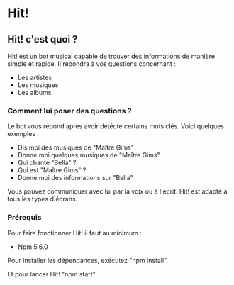 # Hit!

## Hit! c'est quoi ?

Hit! est un bot musical capable de trouver des informations de manière simple et rapide. Il répondra à vos questions concernant :

* Les artistes
* Les musiques
* Les albums

### Comment lui poser des questions ?

Le bot vous répond après avoir détécté certains mots clés.
Voici quelques exemples :

* Dis moi des musiques de "Maître Gims"
* Donne moi quelques musiques de "Maître Gims"
* Qui chante "Bella" ?
* Qui est "Maître Gims" ?
* Donne moi des informations sur "Bella"

Vous pouvez communiquer avec lui par la voix ou à l'écrit. Hit! est adapté à tous les types d'écrans.


### Prérequis

Pour faire fonctionner Hit! il faut au minimum :

* Npm 5.6.0

Pour installer les dépendances, exécutez "npm install".

Et pour lancer Hit! "npm start".